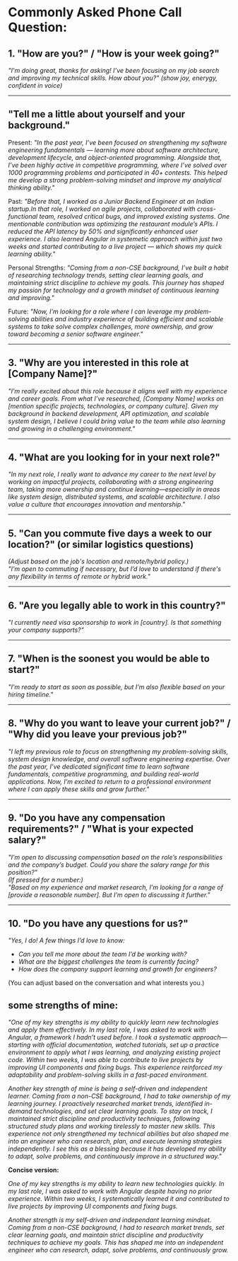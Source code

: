 # Commonly Asked Phone Call Question:

## 1. "How are you?" / "How is your week going?"

_"I'm doing great, thanks for asking! I’ve been focusing on my job search and improving my technical skills. How about you?" (show joy, enerygy, confident in voice)_

---

## "Tell me a little about yourself and your background."


Present:
*"In the past year, I’ve been focused on strengthening my software engineering fundamentals — learning more about software architecture, development lifecycle, and object-oriented programming. Alongside that, I’ve been highly active in competitive programming, where I’ve solved over 1000 programming problems and participated in 40+ contests. This helped me develop a strong problem-solving mindset and improve my analytical thinking ability."*

Past:
*"Before that, I worked as a Junior Backend Engineer at an Indian startup.In that role, I worked on agile projects, collaborated with cross-functional team, resolved critical bugs, and improved existing systems. One mentionable contribution was optimizing the restaurant module’s APIs. I reduced the API latency by 50% and significantly enhanced user experience. I also learned Angular in systemetic approach within just two weeks and started contributing to a live project — which shows my quick learning ability."*

Personal Strengths:
*"Coming from a non-CSE background, I’ve built a habit of researching technology trends, setting clear learning goals, and maintaining strict discipline to achieve my goals. This journey has shaped my passion for technology and a growth mindset of continuous learning and improving."*

Future:
*"Now, I’m looking for a role where I can leverage my problem-solving abilities and industry experience of building efficient and scalable systems to take solve complex challenges,  more ownership, and grow toward becoming a senior software engineer."*

---

## 3. "Why are you interested in this role at [Company Name]?"

_"I’m really excited about this role because it aligns well with my experience and career goals. From what I’ve researched, [Company Name] works on [mention specific projects, technologies, or company culture]. Given my background in backend development, API optimization, and scalable system design, I believe I could bring value to the team while also learning and growing in a challenging environment."_

---

## 4. "What are you looking for in your next role?"

_"In my next role, I really want to advance my career to the next level by working on impactful projects, collaborating with a strong engineering team, taking more ownership and continue learning—especially in areas like system design, distributed systems, and scalable architecture. I also value a culture that encourages innovation and mentorship."_

---

## 5. "Can you commute five days a week to our location?" (or similar logistics questions)

_(Adjust based on the job's location and remote/hybrid policy.)_  
_"I’m open to commuting if necessary, but I’d love to understand if there's any flexibility in terms of remote or hybrid work."_

---

## 6. "Are you legally able to work in this country?"

_"I currently need visa sponsorship to work in [country]. Is that something your company supports?"_

---

## 7. "When is the soonest you would be able to start?"

_"I’m ready to start as soon as possible, but I’m also flexible based on your hiring timeline."_

---

## 8. "Why do you want to leave your current job?" / "Why did you leave your previous job?"

_"I left my previous role to focus on strengthening my problem-solving skills, system design knowledge, and overall software engineering expertise. Over the past year, I’ve dedicated significant time to learn software fundamentals, competitive programming, and building real-world applications. Now, I’m excited to return to a professional environment where I can apply these skills and grow further."_

---

## 9. "Do you have any compensation requirements?" / "What is your expected salary?"

_"I’m open to discussing compensation based on the role’s responsibilities and the company’s budget. Could you share the salary range for this position?"_  
_(If pressed for a number:)_  
_"Based on my experience and market research, I’m looking for a range of [provide a reasonable number]. But I’m open to discussing it further."_

---

## 10. "Do you have any questions for us?"

_"Yes, I do! A few things I’d love to know:_

- _Can you tell me more about the team I’d be working with?_
- _What are the biggest challenges the team is currently facing?_
- _How does the company support learning and growth for engineers?_

(You can adjust based on the conversation and what interests you.)


## some strengths of mine:
_"One of my key strengths is my ability to quickly learn new technologies and apply them effectively. In my last role, I was asked to work with Angular, a framework I hadn’t used before. I took a systematic approach—starting with official documentation, watched tutorials, set up a practice environment to apply what I was learning, and analyzing existing project code. Within two weeks, I was able to contribute to live projects by improving UI components and fixing bugs. This experience reinforced my adaptability and problem-solving skills in a fast-paced environment._

_Another key strength of mine is being a self-driven and independent learner. Coming from a non-CSE background, I had to take ownership of my learning journey. I proactively researched market trends, identified in-demand technologies, and set clear learning goals. To stay on track, I maintained strict discipline and productivity techniques, following structured study plans and working tirelessly to master new skills. This experience not only strengthened my technical abilities but also shaped me into an engineer who can research, plan, and execute learning strategies independently. I see this as a blessing because it has developed my ability to adapt, solve problems, and continuously improve in a structured way."_

**Concise version:**

_One of my key strengths is my ability to learn new technologies quickly. In my last role, I was asked to work with Angular despite having no prior experience. Within two weeks, I systematically learned it and contributed to live projects by improving UI components and fixing bugs._

_Another strength is my self-driven and independant learning mindset. Coming from a non-CSE background, I had to research market trends, set clear learning goals, and maintain strict discipline and productivity techniques to achieve my goals. This has shaped me into an independent engineer who can research, adapt, solve problems, and continuously grow._